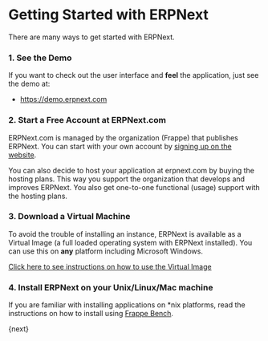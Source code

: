 <!-- add-breadcrumbs -->
# Getting Started with ERPNext

There are many ways to get started with ERPNext.

### 1\. See the Demo

If you want to check out the user interface and **feel** the application, just
see the demo at:

  * <https://demo.erpnext.com>

### 2\. Start a Free Account at ERPNext.com


ERPNext.com is managed by the organization (Frappe) that publishes ERPNext.
You can start with your own account by [signing up on the
website](https://erpnext.com).

You can also decide to host your application at erpnext.com by buying the
hosting plans. This way you support the organization that develops and
improves ERPNext. You also get one-to-one functional (usage) support with the
hosting plans.

### 3\. Download a Virtual Machine

To avoid the trouble of installing an instance, ERPNext is available as a
Virtual Image (a full loaded operating system with ERPNext installed). You can
use this on **any** platform including Microsoft Windows.

[Click here to see instructions on how to use the Virtual
Image](https://erpnext.com/download)

### 4\. Install ERPNext on your Unix/Linux/Mac machine

If you are familiar with installing applications on *nix platforms, read the instructions on how to install using [Frappe Bench](https://github.com/frappe/bench).

{next}
